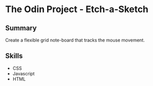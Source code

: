 # The Odin Project - Etch-a-Sketch

## Summary
Create a flexible grid note-board that tracks the mouse movement.

## Skills
- CSS
- Javascript
- HTML

